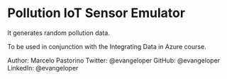 # Pollution IoT Sensor Emulator

It generates random pollution data.

To be used in conjunction with the Integrating Data in Azure course.

Author: Marcelo Pastorino
Twitter: @evangeloper
GitHub: @evangeloper
LinkedIn: @evangeloper
